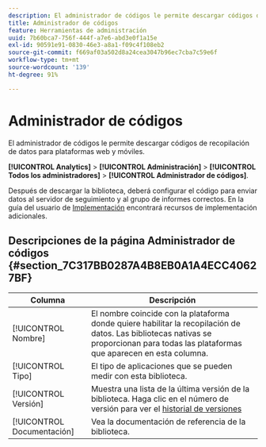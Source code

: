 ```yaml
---
description: El administrador de códigos le permite descargar códigos de recopilación de datos para plataformas web y móviles.
title: Administrador de códigos
feature: Herramientas de administración
uuid: 7b60bca7-756f-444f-a7e6-abd3e0f1a15e
exl-id: 90591e91-0830-46e3-a8a1-f09c4f108eb2
source-git-commit: f669af03a502d8a24cea3047b96ec7cba7c59e6f
workflow-type: tm+mt
source-wordcount: '139'
ht-degree: 91%

---
```


# Administrador de códigos

El administrador de códigos le permite descargar códigos de recopilación de datos para plataformas web y móviles.

**[!UICONTROL Analytics]**  >  **[!UICONTROL Administración]**  >  **[!UICONTROL Todos los administradores]**  >  **[!UICONTROL Administrador de códigos]**.

Después de descargar la biblioteca, deberá configurar el código para enviar datos al servidor de seguimiento y al grupo de informes correctos. En la guía del usuario de [Implementación](/help/implement/home.md) encontrará recursos de implementación adicionales.

## Descripciones de la página Administrador de códigos {#section_7C317BB0287A4B8EB0A1A4ECC40627BF}

| Columna | Descripción |
|--- |--- |
| [!UICONTROL Nombre] | El nombre coincide con la plataforma donde quiere habilitar la recopilación de datos. Las bibliotecas nativas se proporcionan para todas las plataformas que aparecen en esta columna. |
| [!UICONTROL Tipo] | El tipo de aplicaciones que se pueden medir con esta biblioteca. |
| [!UICONTROL Versión] | Muestra una lista de la última versión de la biblioteca. Haga clic en el número de versión para ver el [historial de versiones](https://experienceleague.adobe.com/docs/analytics/implementation/appmeasurement-updates.html) |
| [!UICONTROL Documentación] | Vea la documentación de referencia de la biblioteca. |
